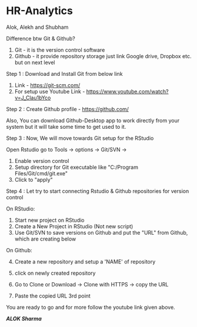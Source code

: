 # HR-Analytics

Alok, Alekh and Shubham

Difference btw Git & Github?
1. Git - it is the version control software
2. Github - it provide repository storage just link Google drive, Dropbox etc. but on next level

Step 1 : Download and Install Git from below link
1. Link - https://git-scm.com/
2. For setup use Youtube Link - https://www.youtube.com/watch?v=J_Clau1bYco

Step 2 : Create Github profile - https://github.com/

Also, You can download Github-Desktop app to work directly from your system but it will take some time to get used to it.

Step 3 : Now, We will move towards Git setup for the RStudio

Open Rstudio 
go to Tools -> options -> Git/SVN -> 

1. Enable version control
2. Setup directory for Git executable like "C:/Program Files/Git/cmd/git.exe"
3. Click to "apply"

Step 4 : Let try to start connecting Rstudio & Github repositories for version control

On RStudio:

1. Start new project on RStudio
2. Create a New Project in RStudio (Not new script)
3. Use Git/SVN to save versions on Github and put the "URL" from Github, which are creating below

On Github:

4. Create a new repository and setup a 'NAME' of repository
5. click on newly created repository
6. Go to Clone or Download -> Clone with HTTPS -> copy the URL

7. Paste the copied URL 3rd point

You are ready to go and for more follow the youtube link given above.

***ALOK Sharma***




